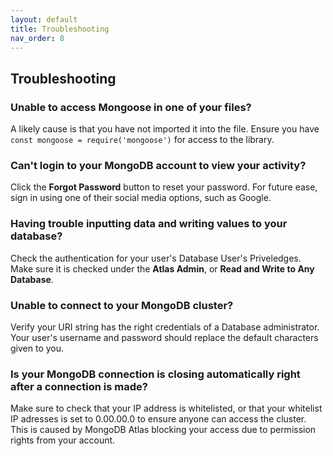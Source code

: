 ```yaml
---
layout: default
title: Troubleshooting
nav_order: 8
---
```


## Troubleshooting
### Unable to access Mongoose in one of your files?

A likely cause is that you have not imported it into the file. Ensure you have `const mongoose = require('mongoose')` for access to the library. 

### Can't login to your MongoDB account to view your activity?

Click the **Forgot Password** button to reset your password. For future ease, sign in using one of their social media options, such as Google. 

### Having trouble inputting data and writing values to your database?

Check the authentication for your user's Database User's Priveledges. Make sure it is checked under the **Atlas Admin**, or **Read and Write to Any Database**.  

### Unable to connect to your MongoDB cluster?

Verify your URI string has the right credentials of a Database administrator. Your user's username and password should replace the default characters given to you. 

### Is your MongoDB connection is closing automatically right after a connection is made?

Make sure to check that your IP address is whitelisted, or that your whitelist IP adresses is set to 0.00.00.0 to ensure anyone can access the cluster. This is caused by MongoDB Atlas blocking your access due to permission rights from your account. 




<!--![troubleshoot1](https://github.com/eswong610/user-guide-docs/blob/gh-pages/assets/images/troubleshoot1.png?raw=true)-->

